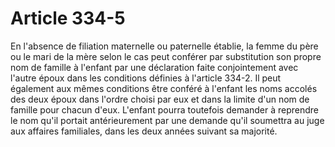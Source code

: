# Article 334-5

En l'absence de filiation maternelle ou paternelle établie, la femme du père ou le mari de la mère selon le cas peut conférer par substitution son propre nom de famille à l'enfant par une déclaration faite conjointement avec l'autre époux dans les conditions définies à l'article 334-2. Il peut également aux mêmes conditions être conféré à l'enfant les noms accolés des deux époux dans l'ordre choisi par eux et dans la limite d'un nom de famille pour chacun d'eux.   L'enfant pourra toutefois demander à reprendre le nom qu'il portait antérieurement par une demande qu'il soumettra au juge aux affaires familiales, dans les deux années suivant sa majorité.